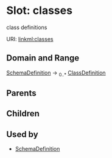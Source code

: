 
# Slot: classes


class definitions

URI: [linkml:classes](https://w3id.org/linkml/classes)


## Domain and Range

[SchemaDefinition](SchemaDefinition.md) &#8594;  <sub>0..*</sub> [ClassDefinition](ClassDefinition.md)

## Parents


## Children


## Used by

 * [SchemaDefinition](SchemaDefinition.md)
